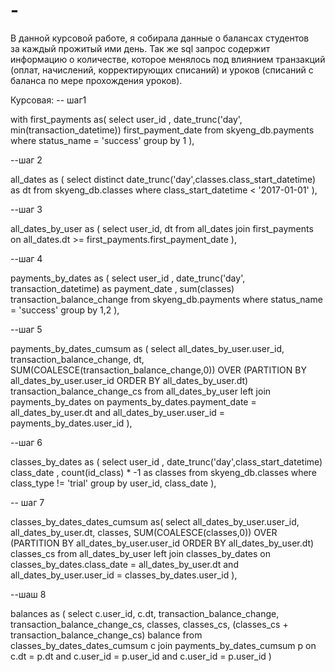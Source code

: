 # -
В данной курсовой работе, я собирала данные о балансах студентов за каждый прожитый ими день. Так же sql запрос содержит информацию о количестве, которое менялось под влиянием транзакций (оплат, начислений, корректирующих списаний) и уроков (списаний с баланса по мере прохождения уроков). 

Курсовая:
-- шаг1

with first_payments as(
      select user_id
      , date_trunc('day', min(transaction_datetime)) first_payment_date
      from skyeng_db.payments
where status_name = 'success'
group by 1
),

--шаг 2

all_dates as (
select distinct date_trunc('day',classes.class_start_datetime) as dt
    from skyeng_db.classes
where class_start_datetime < '2017-01-01'
),

--шаг 3

all_dates_by_user as (
select user_id, dt
    from all_dates
join first_payments
  on all_dates.dt >= first_payments.first_payment_date
), 

--шаг 4

payments_by_dates as (
      select user_id
      , date_trunc('day', transaction_datetime) as payment_date
      , sum(classes) transaction_balance_change
from skyeng_db.payments
where status_name = 'success'
group by 1,2
),

--шаг 5

payments_by_dates_cumsum as (
      select all_dates_by_user.user_id, transaction_balance_change, dt, SUM(COALESCE(transaction_balance_change,0)) OVER (PARTITION BY all_dates_by_user.user_id ORDER BY all_dates_by_user.dt) transaction_balance_change_cs
from all_dates_by_user
      left join payments_by_dates 
      on payments_by_dates.payment_date = all_dates_by_user.dt and all_dates_by_user.user_id = payments_by_dates.user_id
      ),

--шаг 6

classes_by_dates as (
 select user_id
     , date_trunc('day',class_start_datetime) class_date
     , count(id_class) * -1 as classes
     from skyeng_db.classes
where class_type != 'trial'
group by user_id, class_date
),

-- шаг 7

classes_by_dates_dates_cumsum as(
      select all_dates_by_user.user_id, all_dates_by_user.dt, classes,
SUM(COALESCE(classes,0)) OVER (PARTITION BY all_dates_by_user.user_id ORDER BY all_dates_by_user.dt) classes_cs
     from all_dates_by_user
     left join classes_by_dates
on classes_by_dates.class_date = all_dates_by_user.dt and all_dates_by_user.user_id = classes_by_dates.user_id
),

--шаш 8

balances as (
     select c.user_id, c.dt, transaction_balance_change, transaction_balance_change_cs, classes, classes_cs, (classes_cs + transaction_balance_change_cs) balance
     from classes_by_dates_dates_cumsum c
     join payments_by_dates_cumsum p
     on c.dt = p.dt and c.user_id = p.user_id and c.user_id = p.user_id
)
